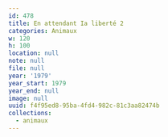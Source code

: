 ```yaml
---
id: 478
title: En attendant Ia liberté 2
categories: Animaux
w: 120
h: 100
location: null
note: null
file: null
year: '1979'
year_start: 1979
year_end: null
image: null
uuid: f4f95ed8-95ba-4fd4-982c-81c3aa82474b
collections:
  - animaux
---
```


